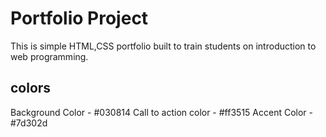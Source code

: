 # Portfolio Project
This is simple HTML,CSS portfolio built to train students on introduction to web programming.
## colors
Background Color  - #030814
Call to action color - #ff3515
Accent Color - #7d302d
